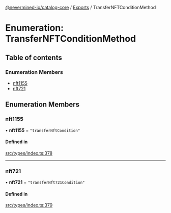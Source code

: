 [@nevermined-io/catalog-core](../README.md) / [Exports](../modules.md) / TransferNFTConditionMethod

# Enumeration: TransferNFTConditionMethod

## Table of contents

### Enumeration Members

- [nft1155](TransferNFTConditionMethod.md#nft1155)
- [nft721](TransferNFTConditionMethod.md#nft721)

## Enumeration Members

### nft1155

• **nft1155** = ``"transferNftCondition"``

#### Defined in

[src/types/index.ts:378](https://github.com/nevermined-io/components-catalog/blob/0f2a278/lib/src/types/index.ts#L378)

___

### nft721

• **nft721** = ``"transferNft721Condition"``

#### Defined in

[src/types/index.ts:379](https://github.com/nevermined-io/components-catalog/blob/0f2a278/lib/src/types/index.ts#L379)
